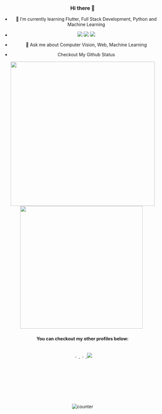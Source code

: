 <div align="center">

### Hi there 👋


- 🌱 I’m currently learning Flutter, Full Stack Development, Python and Machine Learning
- <img src="https://img.icons8.com/color/48/000000/python.png"> <img src="https://img.icons8.com/nolan/48/react-native.png"/> <img src="https://img.icons8.com/cute-clipart/48/000000/machine-learning.png">
- 💬 Ask me about Computer Vision, Web, Machine Learning

- Checkout My Github Status
<span>   
  <img src="https://github-readme-stats.vercel.app/api?username=AlexAdvent&theme=radical&show_icons=true&count_private=true&hide=stars" width=455>  
  <img src="https://github-readme-stats.vercel.app/api/top-langs/?username=AlexAdvent&theme=radical&layout=compact&hide=css" width=387> &nbsp;
</span>

<h4> You can checkout my other profiles below: </h4> <br>
<a href="https://www.linkedin.com/in/alex-advent-6b1213191/"> <img src="https://img.icons8.com/color/48/000000/linkedin.png" width="3.5%"> </a>
<a href="mailto:rajpurohitvijesh@gmail.com"> <img src="https://img.icons8.com/color/48/000000/gmail.png" width="3.5%"> </a>
<a href="https://alex-advent.web.app/"> <img src="https://img.icons8.com/fluency/48/000000/portfolio.png"/> </a>

<p> <img src="https://komarev.com/ghpvc/?username=h4r5h1t-007&color=green" alt="counter" /> </p>

</div>
